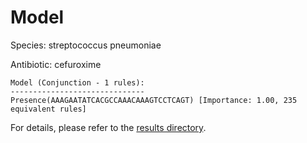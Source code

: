 
# Model

Species: streptococcus pneumoniae

Antibiotic: cefuroxime

```
Model (Conjunction - 1 rules):
------------------------------
Presence(AAAGAATATCACGCCAAACAAAGTCCTCAGT) [Importance: 1.00, 235 equivalent rules]

```

For details, please refer to the [results directory](../../../../../results/scm_b/streptococcus%20pneumoniae/cefuroxime/repeat_8/).

